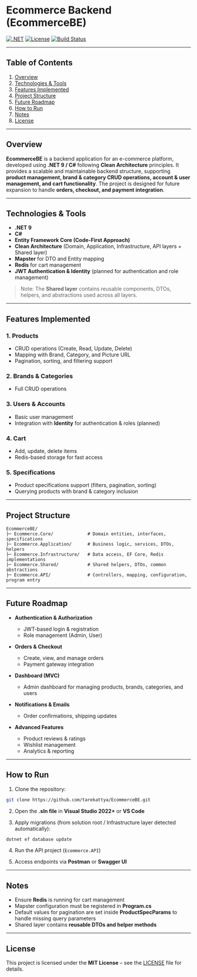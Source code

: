 # Ecommerce Backend (EcommerceBE)

[![.NET](https://img.shields.io/badge/.NET-9-blue?logo=dotnet)](https://dotnet.microsoft.com/)
[![License](https://img.shields.io/badge/License-MIT-green)](LICENSE)
[![Build Status](https://img.shields.io/badge/build-passing-brightgreen)]()

---

## Table of Contents

1. [Overview](#overview)
2. [Technologies & Tools](#technologies--tools)
3. [Features Implemented](#features-implemented)
4. [Project Structure](#project-structure)
5. [Future Roadmap](#future-roadmap)
6. [How to Run](#how-to-run)
7. [Notes](#notes)
8. [License](#license)

---

## Overview

**EcommerceBE** is a backend application for an e-commerce platform, developed using **.NET 9 / C#** following **Clean Architecture** principles.
It provides a scalable and maintainable backend structure, supporting **product management, brand & category CRUD operations, account & user management, and cart functionality**.
The project is designed for future expansion to handle **orders, checkout, and payment integration**.

---

## Technologies & Tools

* **.NET 9**
* **C#**
* **Entity Framework Core (Code-First Approach)**
* **Clean Architecture** (Domain, Application, Infrastructure, API layers + Shared layer)
* **Mapster** for DTO and Entity mapping
* **Redis** for cart management
* **JWT Authentication & Identity** (planned for authentication and role management)

> Note: The **Shared layer** contains reusable components, DTOs, helpers, and abstractions used across all layers.

---

## Features Implemented

### 1. Products

* CRUD operations (Create, Read, Update, Delete)
* Mapping with Brand, Category, and Picture URL
* Pagination, sorting, and filtering support

### 2. Brands & Categories

* Full CRUD operations

### 3. Users & Accounts

* Basic user management
* Integration with **Identity** for authentication & roles (planned)

### 4. Cart

* Add, update, delete items
* Redis-based storage for fast access

### 5. Specifications

* Product specifications support (filters, pagination, sorting)
* Querying products with brand & category inclusion

---

## Project Structure

```
EcommerceBE/
├─ Ecommerce.Core/             # Domain entities, interfaces, specifications
├─ Ecommerce.Application/      # Business logic, services, DTOs, helpers
├─ Ecommerce.Infrastructure/   # Data access, EF Core, Redis implementations
├─ Ecommerce.Shared/           # Shared helpers, DTOs, common abstractions
├─ Ecommerce.API/              # Controllers, mapping, configuration, program entry
```

---

## Future Roadmap

* **Authentication & Authorization**

  * JWT-based login & registration
  * Role management (Admin, User)

* **Orders & Checkout**

  * Create, view, and manage orders
  * Payment gateway integration

* **Dashboard (MVC)**

  * Admin dashboard for managing products, brands, categories, and users

* **Notifications & Emails**

  * Order confirmations, shipping updates

* **Advanced Features**

  * Product reviews & ratings
  * Wishlist management
  * Analytics & reporting

---

## How to Run

1. Clone the repository:

```bash
git clone https://github.com/tarekattya/EcommerceBE.git
```

2. Open the **.sln file** in **Visual Studio 2022+** or **VS Code**

3. Apply migrations (from solution root / Infrastructure layer detected automatically):

```bash
dotnet ef database update
```

4. Run the API project (`Ecommerce.API`)

5. Access endpoints via **Postman** or **Swagger UI**

---

## Notes

* Ensure **Redis** is running for cart management
* Mapster configuration must be registered in **Program.cs**
* Default values for pagination are set inside **ProductSpecParams** to handle missing query parameters
* Shared layer contains **reusable DTOs and helper methods**

---

## License

This project is licensed under the **MIT License** – see the [LICENSE](LICENSE) file for details.
